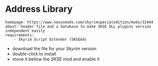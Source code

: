 # Address Library

```nexus
homepage: https://www.nexusmods.com/skyrimspecialedition/mods/32444
about: header file and a database to make SKSE DLL plugins version independent easily
requirements:
    - Skyrim Script Extender (SKSE64)
```

* download the file for your *Skyrim* version
* double-click to install
* move it bellow the *SKSE* mod and enable it

